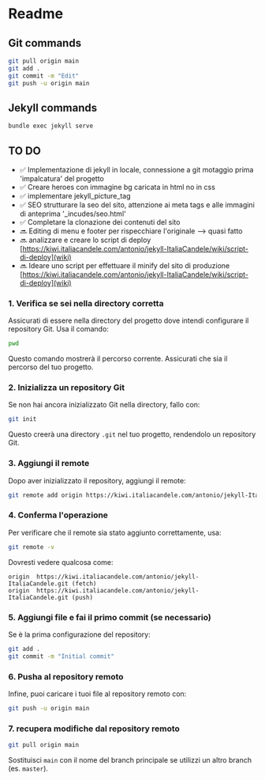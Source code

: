# Readme

## Git commands

```bash
git pull origin main
git add .
git commit -m "Edit"
git push -u origin main
```
## Jekyll commands
```bash
bundle exec jekyll serve
```


## TO DO

- ✅ Implementazione di jekyll in locale, connessione a git motaggio prima 'impalcatura' del progetto
- ✅ Creare heroes con immagine bg caricata in html no in css
- ✅ implementare jekyll_picture_tag
- ✅ SEO strutturare la seo del sito, attenzione ai meta tags e alle immagini di anteprima '_incudes/seo.html'
- ✅ Completare la clonazione dei contenuti del sito
- 🔜 Editing di menu e footer per rispecchiare l'originale --> quasi fatto
- 🔜 analizzare e creare lo script di deploy [https://kiwi.italiacandele.com/antonio/jekyll-ItaliaCandele/wiki/script-di-deploy](wiki)
- 🔜 Ideare uno script per effettuare il minify del sito di produzione [https://kiwi.italiacandele.com/antonio/jekyll-ItaliaCandele/wiki/script-di-deploy](wiki)

### 1. Verifica se sei nella directory corretta
Assicurati di essere nella directory del progetto dove intendi configurare il repository Git. Usa il comando:
```bash
pwd
```
Questo comando mostrerà il percorso corrente. Assicurati che sia il percorso del tuo progetto.

### 2. Inizializza un repository Git
Se non hai ancora inizializzato Git nella directory, fallo con:
```bash
git init
```
Questo creerà una directory `.git` nel tuo progetto, rendendolo un repository Git.

### 3. Aggiungi il remote
Dopo aver inizializzato il repository, aggiungi il remote:
```bash
git remote add origin https://kiwi.italiacandele.com/antonio/jekyll-ItaliaCandele.git
```

### 4. Conferma l'operazione
Per verificare che il remote sia stato aggiunto correttamente, usa:
```bash
git remote -v
```
Dovresti vedere qualcosa come:
```
origin  https://kiwi.italiacandele.com/antonio/jekyll-ItaliaCandele.git (fetch)
origin  https://kiwi.italiacandele.com/antonio/jekyll-ItaliaCandele.git (push)
```

### 5. Aggiungi file e fai il primo commit (se necessario)
Se è la prima configurazione del repository:
```bash
git add .
git commit -m "Initial commit"
```

### 6. Pusha al repository remoto
Infine, puoi caricare i tuoi file al repository remoto con:
```bash
git push -u origin main
```
### 7. recupera modifiche dal repository remoto

```bash
git pull origin main
```

Sostituisci `main` con il nome del branch principale se utilizzi un altro branch (es. `master`).
